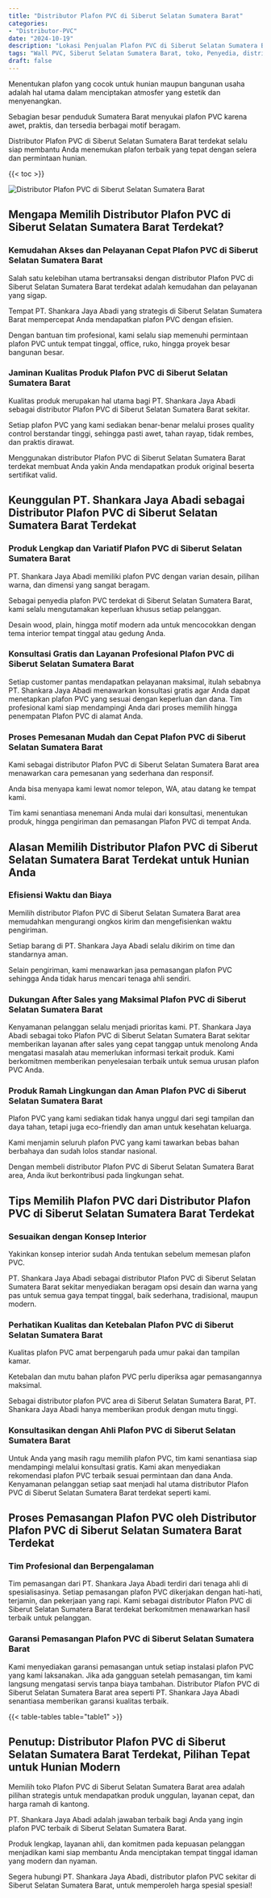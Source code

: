 ```yaml
---
title: "Distributor Plafon PVC di Siberut Selatan Sumatera Barat"
categories: 
- "Distributor-PVC"
date: "2024-10-19"
description: "Lokasi Penjualan Plafon PVC di Siberut Selatan Sumatera Barat bagi hunian, perkantoran, dan ritel. Material terbaik, pilihan motif, variasi warna menarik, beserta layanan penempatan oleh tenaga ahli berpengalaman serta kepastian resmi!|Jasa penjualan Plafon PVC di Siberut Selatan Sumatera Barat bagi keperluan rumah, kantor, atau gerai, beserta material unggulan dan instalasi oleh teknisi ahli dan garansi resmi.|Solusi Plafon PVC di Siberut Selatan Sumatera Barat yang andal bagi rumah, kantor, serta gerai, dengan panel unggulan dan instalasi oleh teknisi profesional dan garansi resmi.|Distribusi Plafon PVC di Siberut Selatan Sumatera Barat untuk rumah, perkantoran, dan toko, beserta produk unggulan dan instalasi dikerjakan oleh tenaga ahli ahli, lengkap dengan garansi resmi.}"
tags: "Wall PVC, Siberut Selatan Sumatera Barat, toko, Penyedia, distributor"
draft: false
---
```


Menentukan plafon yang cocok untuk hunian maupun bangunan usaha adalah hal utama dalam menciptakan atmosfer yang estetik dan menyenangkan.

Sebagian besar penduduk Sumatera Barat menyukai plafon PVC karena awet, praktis, dan tersedia berbagai motif beragam.

Distributor Plafon PVC di Siberut Selatan Sumatera Barat terdekat selalu siap membantu Anda menemukan plafon terbaik yang tepat dengan selera dan permintaan hunian.

{{< toc >}}

![Distributor Plafon PVC di Siberut Selatan Sumatera Barat](/images/Distributor-PVC/Distributor-Plafon-PVC-di-Siberut-Selatan-Sumatera-Barat.png)


## Mengapa Memilih Distributor Plafon PVC di Siberut Selatan Sumatera Barat Terdekat?

### Kemudahan Akses dan Pelayanan Cepat Plafon PVC di Siberut Selatan Sumatera Barat

Salah satu kelebihan utama bertransaksi dengan distributor Plafon PVC di Siberut Selatan Sumatera Barat terdekat adalah kemudahan dan pelayanan yang sigap.

Tempat PT. Shankara Jaya Abadi yang strategis di Siberut Selatan Sumatera Barat mempercepat Anda mendapatkan plafon PVC dengan efisien.

Dengan bantuan tim profesional, kami selalu siap memenuhi permintaan plafon PVC untuk tempat tinggal, office, ruko, hingga proyek besar bangunan besar.

### Jaminan Kualitas Produk Plafon PVC di Siberut Selatan Sumatera Barat

Kualitas produk merupakan hal utama bagi PT. Shankara Jaya Abadi sebagai distributor Plafon PVC di Siberut Selatan Sumatera Barat sekitar.

Setiap plafon PVC yang kami sediakan benar-benar melalui proses quality control berstandar tinggi, sehingga pasti awet, tahan rayap, tidak rembes, dan praktis dirawat.

Menggunakan distributor Plafon PVC di Siberut Selatan Sumatera Barat terdekat membuat Anda yakin Anda mendapatkan produk original beserta sertifikat valid.

## Keunggulan PT. Shankara Jaya Abadi sebagai Distributor Plafon PVC di Siberut Selatan Sumatera Barat Terdekat

### Produk Lengkap dan Variatif Plafon PVC di Siberut Selatan Sumatera Barat

PT. Shankara Jaya Abadi memiliki plafon PVC dengan varian desain, pilihan warna, dan dimensi yang sangat beragam.

Sebagai penyedia plafon PVC terdekat di Siberut Selatan Sumatera Barat, kami selalu mengutamakan keperluan khusus setiap pelanggan.

Desain wood, plain, hingga motif modern ada untuk mencocokkan dengan tema interior tempat tinggal atau gedung Anda.

### Konsultasi Gratis dan Layanan Profesional Plafon PVC di Siberut Selatan Sumatera Barat

Setiap customer pantas mendapatkan pelayanan maksimal, itulah sebabnya PT. Shankara Jaya Abadi menawarkan konsultasi gratis agar Anda dapat menetapkan plafon PVC yang sesuai dengan keperluan dan dana. Tim profesional kami siap mendampingi Anda dari proses memilih hingga penempatan Plafon PVC di alamat Anda.

### Proses Pemesanan Mudah dan Cepat Plafon PVC di Siberut Selatan Sumatera Barat

Kami sebagai distributor Plafon PVC di Siberut Selatan Sumatera Barat area menawarkan cara pemesanan yang sederhana dan responsif.

Anda bisa menyapa kami lewat nomor telepon, WA, atau datang ke tempat kami.

Tim kami senantiasa menemani Anda mulai dari konsultasi, menentukan produk, hingga pengiriman dan pemasangan Plafon PVC di tempat Anda.

## Alasan Memilih Distributor Plafon PVC di Siberut Selatan Sumatera Barat Terdekat untuk Hunian Anda

### Efisiensi Waktu dan Biaya

Memilih distributor Plafon PVC di Siberut Selatan Sumatera Barat area memudahkan mengurangi ongkos kirim dan mengefisienkan waktu pengiriman.

Setiap barang di PT. Shankara Jaya Abadi selalu dikirim on time dan standarnya aman.

Selain pengiriman, kami menawarkan jasa pemasangan plafon PVC sehingga Anda tidak harus mencari tenaga ahli sendiri.

### Dukungan After Sales yang Maksimal Plafon PVC di Siberut Selatan Sumatera Barat

Kenyamanan pelanggan selalu menjadi prioritas kami. PT. Shankara Jaya Abadi sebagai toko Plafon PVC di Siberut Selatan Sumatera Barat sekitar memberikan layanan after sales yang cepat tanggap untuk menolong Anda mengatasi masalah atau memerlukan informasi terkait produk. Kami berkomitmen memberikan penyelesaian terbaik untuk semua urusan plafon PVC Anda.

### Produk Ramah Lingkungan dan Aman Plafon PVC di Siberut Selatan Sumatera Barat

Plafon PVC yang kami sediakan tidak hanya unggul dari segi tampilan dan daya tahan, tetapi juga eco-friendly dan aman untuk kesehatan keluarga.

Kami menjamin seluruh plafon PVC yang kami tawarkan bebas bahan berbahaya dan sudah lolos standar nasional.

Dengan membeli distributor Plafon PVC di Siberut Selatan Sumatera Barat area, Anda ikut berkontribusi pada lingkungan sehat.

## Tips Memilih Plafon PVC dari Distributor Plafon PVC di Siberut Selatan Sumatera Barat Terdekat

### Sesuaikan dengan Konsep Interior

Yakinkan konsep interior sudah Anda tentukan sebelum memesan plafon PVC.

PT. Shankara Jaya Abadi sebagai distributor Plafon PVC di Siberut Selatan Sumatera Barat sekitar menyediakan beragam opsi desain dan warna yang pas untuk semua gaya tempat tinggal, baik sederhana, tradisional, maupun modern.

### Perhatikan Kualitas dan Ketebalan Plafon PVC di Siberut Selatan Sumatera Barat

Kualitas plafon PVC amat berpengaruh pada umur pakai dan tampilan kamar.

Ketebalan dan mutu bahan plafon PVC perlu diperiksa agar pemasangannya maksimal.

Sebagai distributor plafon PVC area di Siberut Selatan Sumatera Barat, PT. Shankara Jaya Abadi hanya memberikan produk dengan mutu tinggi.

### Konsultasikan dengan Ahli Plafon PVC di Siberut Selatan Sumatera Barat

Untuk Anda yang masih ragu memilih plafon PVC, tim kami senantiasa siap mendampingi melalui konsultasi gratis. Kami akan menyediakan rekomendasi plafon PVC terbaik sesuai permintaan dan dana Anda. Kenyamanan pelanggan setiap saat menjadi hal utama distributor Plafon PVC di Siberut Selatan Sumatera Barat terdekat seperti kami.

## Proses Pemasangan Plafon PVC oleh Distributor Plafon PVC di Siberut Selatan Sumatera Barat Terdekat

### Tim Profesional dan Berpengalaman

Tim pemasangan dari PT. Shankara Jaya Abadi terdiri dari tenaga ahli di spesialisasinya. Setiap pemasangan plafon PVC dikerjakan dengan hati-hati, terjamin, dan pekerjaan yang rapi. Kami sebagai distributor Plafon PVC di Siberut Selatan Sumatera Barat terdekat berkomitmen menawarkan hasil terbaik untuk pelanggan.

### Garansi Pemasangan Plafon PVC di Siberut Selatan Sumatera Barat

Kami menyediakan garansi pemasangan untuk setiap instalasi plafon PVC yang kami laksanakan. Jika ada gangguan setelah pemasangan, tim kami langsung mengatasi servis tanpa biaya tambahan. Distributor Plafon PVC di Siberut Selatan Sumatera Barat area seperti PT. Shankara Jaya Abadi senantiasa memberikan garansi kualitas terbaik.

{{< table-tables table="table1" >}}

## Penutup: Distributor Plafon PVC di Siberut Selatan Sumatera Barat Terdekat, Pilihan Tepat untuk Hunian Modern

Memilih toko Plafon PVC di Siberut Selatan Sumatera Barat area adalah pilihan strategis untuk mendapatkan produk unggulan, layanan cepat, dan harga ramah di kantong.

PT. Shankara Jaya Abadi adalah jawaban terbaik bagi Anda yang ingin plafon PVC terbaik di Siberut Selatan Sumatera Barat.

Produk lengkap, layanan ahli, dan komitmen pada kepuasan pelanggan menjadikan kami siap membantu Anda menciptakan tempat tinggal idaman yang modern dan nyaman.

Segera hubungi PT. Shankara Jaya Abadi, distributor plafon PVC sekitar di Siberut Selatan Sumatera Barat, untuk memperoleh harga spesial spesial!